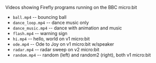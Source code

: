 
Videos showing Firefly programs running on the BBC micro:bit

* ``ball.mp4`` -- bouncing ball
* ``dance_loop.mp4`` -- dance music only
* ``dance_music.mp4`` -- dance with animation and music
* ``flash.mp4`` -- warning sign
* ``hi.mp4`` -- hello, world on v1 micro:bit
* ``ode.mp4`` -- Ode to Joy on v1 micro:bit w/speaker
* ``radar.mp4`` -- radar sweep on v2 micro:bit
* ``random.mp4`` -- random (left) and random2 (right), both v1 micro:bit

